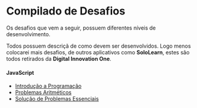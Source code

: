 # Compilado de Desafios

Os desafios que vem a seguir, possuem diferentes níveis de desenvolvimento.

Todos possuem descriçã de como devem ser desenvolvidos.
Logo menos colocarei mais desafios, de outros aplicativos como **SoloLearn**, estes são todos retirados da **Digital Innovation One**.


#### JavaScript

* [Introdução a Programação](https://github.com/PFLOA/everis-FullStack/tree/main/Desafios/Introdu%C3%A7%C3%A3o%20a%20Programa%C3%A7%C3%A3o)
* [Problemas Aritméticos](https://github.com/PFLOA/everis-FullStack/tree/main/Desafios/Problemas%20Aritm%C3%A9ticos)
* [Solução de Problemas Essenciais](https://github.com/PFLOA/everis-FullStack/tree/main/Desafios/Solu%C3%A7%C3%A3o%20de%20Problemas%20Essenciais)
